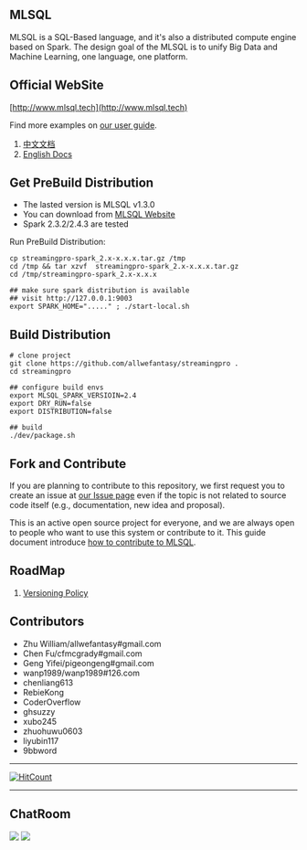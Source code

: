 ## MLSQL

MLSQL is a SQL-Based language, and it's also a distributed compute engine based on Spark. 
The design goal of the MLSQL is to unify Big Data and Machine Learning, one language, one platform.

## Official WebSite

[http://www.mlsql.tech](http://www.mlsql.tech)


Find more examples on [our user guide](http://docs.mlsql.tech/en).

1. [中文文档](http://docs.mlsql.tech/zh)
2. [English Docs](http://docs.mlsql.tech/en)


## Get PreBuild Distribution

* The lasted version is MLSQL v1.3.0
* You can download from [MLSQL Website](http://download.mlsql.tech/)
* Spark 2.3.2/2.4.3 are tested


Run PreBuild Distribution:

```shell
cp streamingpro-spark_2.x-x.x.x.tar.gz /tmp
cd /tmp && tar xzvf  streamingpro-spark_2.x-x.x.x.tar.gz
cd /tmp/streamingpro-spark_2.x-x.x.x

## make sure spark distribution is available
## visit http://127.0.0.1:9003
export SPARK_HOME="....." ; ./start-local.sh
```

## Build Distribution

```shell
# clone project
git clone https://github.com/allwefantasy/streamingpro .
cd streamingpro

## configure build envs
export MLSQL_SPARK_VERSIOIN=2.4
export DRY_RUN=false 
export DISTRIBUTION=false

## build  
./dev/package.sh
```

## Fork and Contribute

If you are planning to contribute to this repository, we first request you to create an issue at [our Issue page](https://github.com/allwefantasy/streamingpro/issues)
even if the topic is not related to source code itself (e.g., documentation, new idea and proposal).

This is an active open source project for everyone,
and we are always open to people who want to use this system or contribute to it.
This guide document introduce [how to contribute to MLSQL](https://github.com/allwefantasy/streamingpro/blob/master/docs/docv2/contribute/contribute.md).

## RoadMap

1. [Versioning Policy](https://github.com/allwefantasy/streamingpro/blob/master/docs/docv2/contribute/release.md)


## Contributors

* Zhu William/allwefantasy#gmail.com
* Chen Fu/cfmcgrady#gmail.com
* Geng Yifei/pigeongeng#gmail.com
* wanp1989/wanp1989#126.com
* chenliang613
* RebieKong
* CoderOverflow
* ghsuzzy
* xubo245
* zhuohuwu0603
* liyubin117
* 9bbword


----------
[![HitCount](http://hits.dwyl.io/allwefantasy/streamingpro.svg)](http://hits.dwyl.io/allwefantasy/streamingpro)

----------

## ChatRoom

![](http://docs.mlsql.tech/upload_images/qq_small.png) 
![](http://docs.mlsql.tech/upload_images/dingding_small.png)


